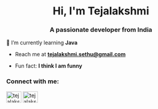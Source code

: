 <h1 align="center">Hi, I'm Tejalakshmi</h1>
<h3 align="center">A passionate developer from India</h3>


🌱 I’m currently learning **Java**

-  Reach me at **tejalakshmi.sethu@gmail.com**

-  Fun fact: **I think I am funny**

<h3 align="left">Connect with me:</h3>
<p align="left">
<a href="https://linkedin.com/in/tejalakshmi" target="blank"><img align="center" src="https://raw.githubusercontent.com/rahuldkjain/github-profile-readme-generator/master/src/images/icons/Social/linked-in-alt.svg" alt="tejalakshmi" height="30" width="40" /></a>
<a href="https://www.leetcode.com/tejalakshmi06" target="blank"><img align="center" src="https://raw.githubusercontent.com/rahuldkjain/github-profile-readme-generator/master/src/images/icons/Social/leet-code.svg" alt="tejalakshmi06" height="30" width="40" /></a>
</p>



